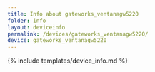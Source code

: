 ```yaml
---
title: Info about gateworks_ventanagw5220
folder: info
layout: deviceinfo
permalink: /devices/gateworks_ventanagw5220/
device: gateworks_ventanagw5220
---
```

{% include templates/device_info.md %}
